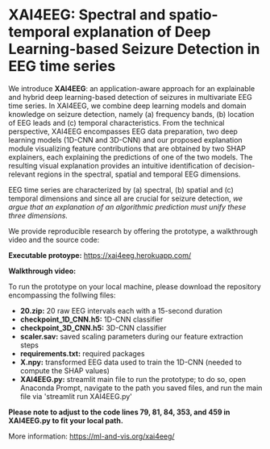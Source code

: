 # XAI4EEG: Spectral and spatio-temporal explanation of Deep Learning-based Seizure Detection in EEG time series



We introduce **XAI4EEG**: an application-aware approach for an explainable and hybrid deep learning-based detection of seizures in multivariate EEG time series.
In XAI4EEG, we combine deep learning models and domain knowledge on seizure detection, namely (a) frequency bands, (b) location of EEG leads and (c) temporal characteristics. From the technical perspective, XAI4EEG encompasses EEG data preparation, two deep learning models (1D-CNN and 3D-CNN) and our proposed explanation module visualizing feature contributions that are obtained by two SHAP explainers, each explaining the predictions of one of the two models.
The resulting visual explanation provides an intuitive identification of decision-relevant regions in the spectral, spatial and temporal EEG dimensions. 

EEG time series are characterized by (a) spectral, (b) spatial and (c) temporal dimensions and since all are crucial for seizure detection, *we argue that an explanation of an algorithmic prediction must unify these three dimensions.*

We provide reproducible research by offering the prototype, a walkthrough video and the source code:

**Executable protoype:** https://xai4eeg.herokuapp.com/

**Walkthrough video:**

To run the prototype on your local machine, please download the repository encompassing the follwing files:

* **20.zip:** 20 raw EEG intervals each with a 15-second duration
* **checkpoint_1D_CNN.h5:** 1D-CNN classifier
* **checkpoint_3D_CNN.h5:** 3D-CNN classifier
* **scaler.sav:** saved scaling parameters during our feature extraction steps
* **requirements.txt:** required packages
* **X.npy:** transformed EEG data used to train the 1D-CNN (needed to compute the SHAP values)
* **XAI4EEG.py:** streamlit main file to run the prototype; to do so, open Anaconda Prompt, navigate to the path you saved files, and run the main file via 'streamlit run XAI4EEG.py'

**Please note to adjust to the code lines 79, 81, 84, 353, and 459 in XAI4EEG.py to fit your local path.**

More information: https://ml-and-vis.org/xai4eeg/
